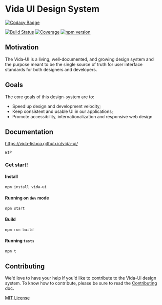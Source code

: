 
# Vida UI Design System

[![Codacy Badge](https://api.codacy.com/project/badge/Grade/791c2b8490804b3ba1c58db0ea845425)](https://app.codacy.com/app/vida-lisboa/vida-ui?utm_source=github.com&utm_medium=referral&utm_content=vida-lisboa/vida-ui&utm_campaign=Badge_Grade_Settings)

[![Build Status][travis-badge]][travis]
[![Coverage][coverage-badge]][coverage]
[![npm version][npm version]][npm version]

[travis-badge]: https://img.shields.io/travis/vida-lisboa/vida-ui/master.svg?style=flat-square
[travis]: https://travis-ci.org/vida-lisboa/vida-ui
[coverage-badge]: https://img.shields.io/codecov/c/github/vida-lisboa/vida-ui.svg?style=flat-square
[coverage]: https://codecov.io/github/vida-lisboa/vida-ui
[npm version]: https://img.shields.io/npm/v/vida-ui.svg?style=flat-square


## Motivation

The Vida-UI is a living, well-documented, and growing design system and the purpose meant to be the single source of truth for user interface standards for both designers and developers.


## Goals

The core goals of this design-system are to:

- Speed up design and development velocity;
- Keep consistent and usable UI in our applications;
- Promote accessibility, internationalization and responsive web design

## Documentation
https://vida-lisboa.github.io/vida-ui/

`WIP`
### Get start!
#### Install
```sh
npm install vida-ui
```
#### Running on `dev` mode
```sh
npm start
```
#### Build
```sh
npm run build
```
#### Running `tests`
```sh
npm t
```


## Contributing

We'd love to have your help If you'd like to contribute to the Vida-UI design system. To know how to contribute, please be sure to read the [Contributing](CONTRIBUTING.md) doc.

[site]: https://vida-lisboa.github.io/vida-ui/

[MIT License](LICENSE.md)
